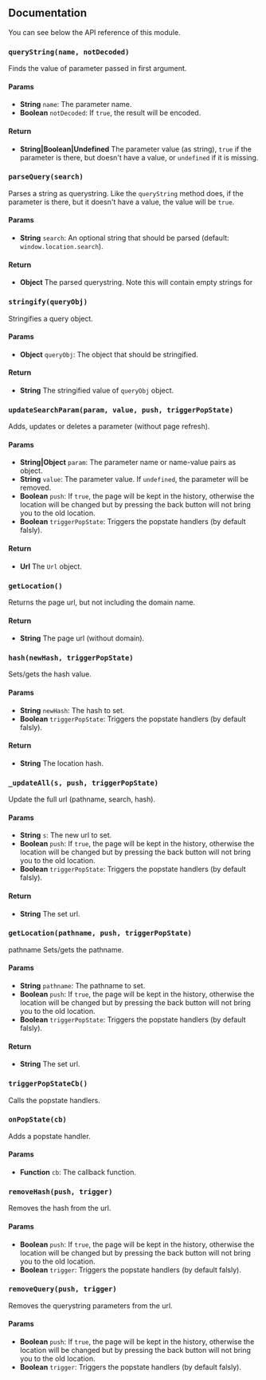 ## Documentation

You can see below the API reference of this module.

### `queryString(name, notDecoded)`
Finds the value of parameter passed in first argument.

#### Params

- **String** `name`: The parameter name.
- **Boolean** `notDecoded`: If `true`, the result will be encoded.

#### Return
- **String|Boolean|Undefined** The parameter value (as string), `true` if the parameter is there, but doesn't have a value, or
`undefined` if it is missing.

### `parseQuery(search)`
Parses a string as querystring. Like the `queryString` method does, if
the parameter is there, but it doesn't have a value, the value will
be `true`.

#### Params

- **String** `search`: An optional string that should be parsed (default: `window.location.search`).

#### Return
- **Object** The parsed querystring. Note this will contain empty strings for

### `stringify(queryObj)`
Stringifies a query object.

#### Params

- **Object** `queryObj`: The object that should be stringified.

#### Return
- **String** The stringified value of `queryObj` object.

### `updateSearchParam(param, value, push, triggerPopState)`
Adds, updates or deletes a parameter (without page refresh).

#### Params

- **String|Object** `param`: The parameter name or name-value pairs as object.
- **String** `value`: The parameter value. If `undefined`, the parameter will be removed.
- **Boolean** `push`: If `true`, the page will be kept in the history, otherwise the location will be changed but by pressing the back button
will not bring you to the old location.
- **Boolean** `triggerPopState`: Triggers the popstate handlers (by default falsly).

#### Return
- **Url** The `Url` object.

### `getLocation()`
Returns the page url, but not including the domain name.

#### Return
- **String** The page url (without domain).

### `hash(newHash, triggerPopState)`
Sets/gets the hash value.

#### Params

- **String** `newHash`: The hash to set.
- **Boolean** `triggerPopState`: Triggers the popstate handlers (by default falsly).

#### Return
- **String** The location hash.

### `_updateAll(s, push, triggerPopState)`
Update the full url (pathname, search, hash).

#### Params

- **String** `s`: The new url to set.
- **Boolean** `push`: If `true`, the page will be kept in the history, otherwise the location will be changed but by pressing the back button
will not bring you to the old location.
- **Boolean** `triggerPopState`: Triggers the popstate handlers (by default falsly).

#### Return
- **String** The set url.

### `getLocation(pathname, push, triggerPopState)`
pathname
Sets/gets the pathname.

#### Params

- **String** `pathname`: The pathname to set.
- **Boolean** `push`: If `true`, the page will be kept in the history, otherwise the location will be changed but by pressing the back button
will not bring you to the old location.
- **Boolean** `triggerPopState`: Triggers the popstate handlers (by default falsly).

#### Return
- **String** The set url.

### `triggerPopStateCb()`
Calls the popstate handlers.

### `onPopState(cb)`
Adds a popstate handler.

#### Params

- **Function** `cb`: The callback function.

### `removeHash(push, trigger)`
Removes the hash from the url.

#### Params

- **Boolean** `push`: If `true`, the page will be kept in the history, otherwise the location will be changed but by pressing the back button
will not bring you to the old location.
- **Boolean** `trigger`: Triggers the popstate handlers (by default falsly).

### `removeQuery(push, trigger)`
Removes the querystring parameters from the url.

#### Params

- **Boolean** `push`: If `true`, the page will be kept in the history, otherwise the location will be changed but by pressing the back button
will not bring you to the old location.
- **Boolean** `trigger`: Triggers the popstate handlers (by default falsly).

